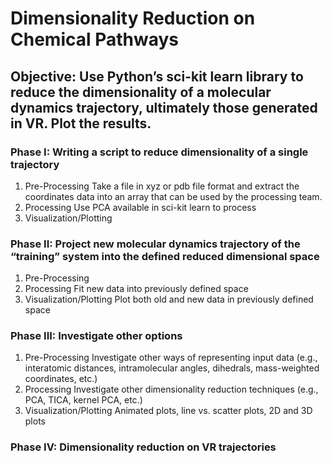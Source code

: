 # Dimensionality Reduction on Chemical Pathways

## Objective: Use Python’s sci-kit learn library to reduce the dimensionality of a molecular dynamics trajectory, ultimately those generated in VR. Plot the results. 

### Phase I: Writing a script to reduce dimensionality of a single trajectory
1. Pre-Processing 
Take a file in xyz or pdb file format and extract the coordinates data into an array that can be used by the processing team.
2. Processing
Use PCA available in sci-kit learn to process
3. Visualization/Plotting

### Phase II: Project new molecular dynamics trajectory of the “training” system into the defined reduced dimensional space
1. Pre-Processing
2. Processing
Fit new data into previously defined space
3. Visualization/Plotting
Plot both old and new data in previously defined space

### Phase III: Investigate other options 
1. Pre-Processing
Investigate other ways of representing input data (e.g., interatomic distances, intramolecular angles, dihedrals, mass-weighted coordinates, etc.)
2. Processing
Investigate other dimensionality reduction techniques (e.g., PCA, TICA, kernel PCA, etc.) 
3. Visualization/Plotting
Animated plots, line vs. scatter plots, 2D and 3D plots

### Phase IV: Dimensionality reduction on VR trajectories

